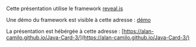 Cette présentation utilise le framework [reveal.js](https://github.com/hakimel/reveal.js)

Une démo du framework est visible à cette adresse : [démo](https://alan-camilo.github.io/Java-Card-3/demo#/)

La présentation est hébérgée à cette adresse : [https://alan-camilo.github.io/Java-Card-3/](https://alan-camilo.github.io/Java-Card-3/)